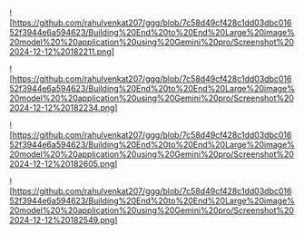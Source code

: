 ![https://github.com/rahulvenkat207/ggg/blob/7c58d49cf428c1dd03dbc01652f3944e6a594623/Building%20End%20to%20End%20Large%20image%20model%20%20application%20using%20Gemini%20pro/Screenshot%202024-12-12%20182211.png]

![https://github.com/rahulvenkat207/ggg/blob/7c58d49cf428c1dd03dbc01652f3944e6a594623/Building%20End%20to%20End%20Large%20image%20model%20%20application%20using%20Gemini%20pro/Screenshot%202024-12-12%20182234.png]

![https://github.com/rahulvenkat207/ggg/blob/7c58d49cf428c1dd03dbc01652f3944e6a594623/Building%20End%20to%20End%20Large%20image%20model%20%20application%20using%20Gemini%20pro/Screenshot%202024-12-12%20182605.png]

![https://github.com/rahulvenkat207/ggg/blob/7c58d49cf428c1dd03dbc01652f3944e6a594623/Building%20End%20to%20End%20Large%20image%20model%20%20application%20using%20Gemini%20pro/Screenshot%202024-12-12%20182549.png]

